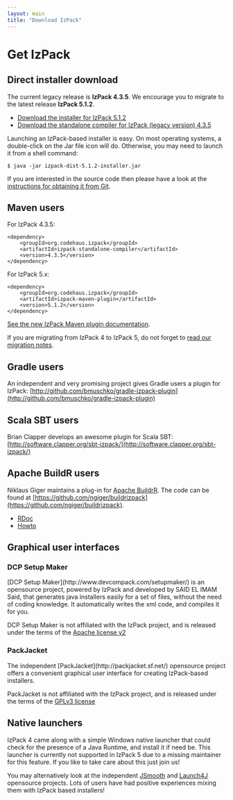 ```yaml
---
layout: main
title: "Download IzPack"
---
```


<div class="page-header">
  <h1>Get IzPack</h1>
</div>

## Direct installer download

The current legacy release is **IzPack 4.3.5**.
We encourage you to migrate to the latest release **IzPack 5.1.2**.

* [Download the installer for IzPack 5.1.2](https://oss.sonatype.org/content/repositories/releases/org/codehaus/izpack/izpack-dist/5.1.2/izpack-dist-5.1.2.jar)
* [Download the standalone compiler for IzPack (legacy version) 4.3.5](https://oss.sonatype.org/content/repositories/releases/org/codehaus/izpack/izpack-standalone-compiler/4.3.5/)

Launching an IzPack-based installer is easy. On most operating systems, a double-click on the Jar file icon will do. Otherwise, you may need to launch it from a shell command:

    $ java -jar izpack-dist-5.1.2-installer.jar

If you are interested in the source code then please have a look at the [instructions for obtaining it from Git](/developers/).

## Maven users

For IzPack 4.3.5:

    <dependency>
        <groupId>org.codehaus.izpack</groupId>
        <artifactId>izpack-standalone-compiler</artifactId>
        <version>4.3.5</version>
    </dependency>

For IzPack 5.x:

    <dependency>
        <groupId>org.codehaus.izpack</groupId>
        <artifactId>izpack-maven-plugin</artifactId>
        <version>5.1.2</version>
    </dependency>

[See the new IzPack Maven plugin documentation](https://izpack.atlassian.net/wiki/display/IZPACK/IzPack+Maven+Plugin+Reference).

If you are migrating from IzPack 4 to IzPack 5, do not forget to [read our migration notes](https://izpack.atlassian.net/wiki/display/IZPACK/Upgrading+Existing+Installers+from+IzPack+4.x+to+5.0).

## Gradle users

An independent and very promising project gives Gradle users a plugin for IzPack: [http://github.com/bmuschko/gradle-izpack-plugin](http://github.com/bmuschko/gradle-izpack-plugin)

## Scala SBT users

Brian Clapper develops an awesome plugin for Scala SBT: [http://software.clapper.org/sbt-izpack/](http://software.clapper.org/sbt-izpack/)

## Apache BuildR users

Niklaus Giger maintains a plug-in for [Apache BuildrR](http://buildr.apache.org/). The code can be found at [https://github.com/ngiger/buildrizpack](https://github.com/ngiger/buildrizpack).

* [RDoc](http://ngiger.dyndns.org/jenkins/job/buildrizpack/lastSuccessfulBuild/artifact/rdoc/README_rdoc.html)
* [Howto](https://cwiki.apache.org/confluence/display/BUILDR/How+to+build+an+IzPack+installer)

## Graphical user interfaces

<h3>DCP Setup Maker</h3>
[DCP Setup Maker](http://www.devcompack.com/setupmaker/) is an opensource project, powered by IzPack and developed by SAID EL IMAM Said,
that generates java installers easily for a set of files, without the need of coding knowledge.
It automatically writes the xml code, and compiles it for you.

DCP Setup Maker is not affiliated with the IzPack project, and is released under the terms of the [Apache license v2](http://www.apache.org/licenses/LICENSE-2.0.html)

<h3>PackJacket</h3>
The independent [PackJacket](http://packjacket.sf.net/) opensource project offers a convenient graphical user interface for creating IzPack-based installers.

PackJacket is not affiliated with the IzPack project, and is released under the terms of the [GPLv3 license](http://www.gnu.org/licenses/gpl.html)

## Native launchers

IzPack 4 came along with a simple Windows native launcher that could check for the presence of a Java Runtime, and install it if need be. This launcher is currently not supported in IzPack 5 due to a missing maintainer for this feature.
If you like to take care about this just join us!

You may alternatively look at the independent [JSmooth](http://jsmooth.sourceforge.net/) and [Launch4J](http://launch4j.sourceforge.net/) opensource projects. Lots of users have had positive experiences mixing them with IzPack based installers!
